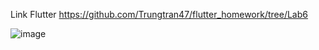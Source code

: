 Link Flutter   https://github.com/Trungtran47/flutter_homework/tree/Lab6

![image](https://github.com/user-attachments/assets/4c261252-c7f7-4181-a041-9c2d03d23beb)
